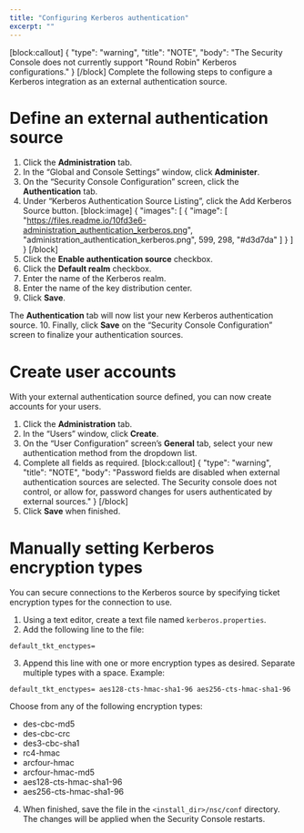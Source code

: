 ```yaml
---
title: "Configuring Kerberos authentication"
excerpt: ""
---
```

[block:callout]
{
  "type": "warning",
  "title": "NOTE",
  "body": "The Security Console does not currently support \"Round Robin\" Kerberos configurations."
}
[/block]
Complete the following steps to configure a Kerberos integration as an external authentication source.

# Define an external authentication source

1. Click the **Administration** tab.
2. In the “Global and Console Settings” window, click **Administer**.
3. On the “Security Console Configuration” screen, click the **Authentication** tab.
4. Under “Kerberos Authentication Source Listing”, click the Add Kerberos Source button.
[block:image]
{
  "images": [
    {
      "image": [
        "https://files.readme.io/10fd3e6-administration_authentication_kerberos.png",
        "administration_authentication_kerberos.png",
        599,
        298,
        "#d3d7da"
      ]
    }
  ]
}
[/block]
5. Click the **Enable authentication source** checkbox.
6. Click the **Default realm** checkbox.
7. Enter the name of the Kerberos realm.
8. Enter the name of the key distribution center.
9. Click **Save**.

The **Authentication** tab will now list your new Kerberos authentication source.
10. Finally, click **Save** on the “Security Console Configuration” screen to finalize your authentication sources.

# Create user accounts

With your external authentication source defined, you can now create accounts for your users.

1. Click the **Administration** tab.
2. In the “Users” window, click **Create**.
3. On the “User Configuration” screen’s **General** tab, select your new authentication method from the dropdown list.
4. Complete all fields as required.
[block:callout]
{
  "type": "warning",
  "title": "NOTE",
  "body": "Password fields are disabled when external authentication sources are selected.  The Security console does not control, or allow for, password changes for users authenticated by external sources."
}
[/block]
5. Click **Save** when finished.

# Manually setting Kerberos encryption types

You can secure connections to the Kerberos source by specifying ticket encryption types for the connection to use.

1. Using a text editor, create a text file named `kerberos.properties`.
2. Add the following line to the file:

```
default_tkt_enctypes=
```
3. Append this line with one or more encryption types as desired.  Separate multiple types with a space.  Example:

```
default_tkt_enctypes= aes128-cts-hmac-sha1-96 aes256-cts-hmac-sha1-96
```
Choose from any of the following encryption types:

* des-cbc-md5
* des-cbc-crc
* des3-cbc-sha1
* rc4-hmac
* arcfour-hmac
* arcfour-hmac-md5
* aes128-cts-hmac-sha1-96
* aes256-cts-hmac-sha1-96


4. When finished, save the file in the `<install_dir>/nsc/conf` directory.  The changes will be applied when the Security Console restarts.
